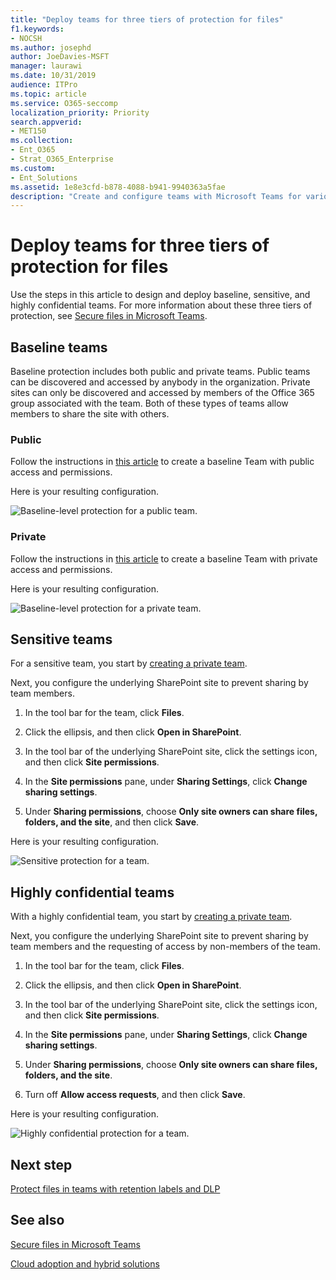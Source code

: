 ```yaml
---
title: "Deploy teams for three tiers of protection for files"
f1.keywords:
- NOCSH
ms.author: josephd
author: JoeDavies-MSFT
manager: laurawi
ms.date: 10/31/2019
audience: ITPro
ms.topic: article
ms.service: O365-seccomp
localization_priority: Priority
search.appverid:
- MET150
ms.collection:
- Ent_O365
- Strat_O365_Enterprise
ms.custom:
- Ent_Solutions
ms.assetid: 1e8e3cfd-b878-4088-b941-9940363a5fae
description: "Create and configure teams with Microsoft Teams for various levels of information protection for files."
---
```


# Deploy teams for three tiers of protection for files

Use the steps in this article to design and deploy baseline, sensitive, and highly confidential teams. For more information about these three tiers of protection, see [Secure files in Microsoft Teams](secure-files-in-teams.md).

## Baseline teams

Baseline protection includes both public and private teams. Public teams can be discovered and accessed by anybody in the organization. Private sites can only be discovered and accessed by members of the Office 365 group associated with the team. Both of these types of teams allow members to share the site with others.

### Public

Follow the instructions in [this article](https://support.office.com/article/174adf5f-846b-4780-b765-de1a0a737e2b) to create a baseline Team with public access and permissions.

Here is your resulting configuration.

![Baseline-level protection for a public team.](../media/baseline-public-team.png)

### Private

Follow the instructions in [this article](https://support.office.com/article/174adf5f-846b-4780-b765-de1a0a737e2b) to create a baseline Team with private access and permissions.

Here is your resulting configuration.

![Baseline-level protection for a private team.](../media/baseline-private-team.png)

## Sensitive teams

For a sensitive team, you start by [creating a private team](https://support.office.com/article/174adf5f-846b-4780-b765-de1a0a737e2b).

Next, you configure the underlying SharePoint site to prevent sharing by team members.

1. In the tool bar for the team, click **Files**.

2. Click the ellipsis, and then click **Open in SharePoint**.

3. In the tool bar of the underlying SharePoint site, click the settings icon, and then click **Site permissions**.

4. In the **Site permissions** pane, under **Sharing Settings**, click **Change sharing settings**.

5. Under **Sharing permissions**, choose **Only site owners can share files, folders, and the site**, and then click **Save**.

Here is your resulting configuration.

![Sensitive protection for a team.](../media/sensitive-team.png)

## Highly confidential teams

With a highly confidential team, you start by [creating a private team](https://support.office.com/article/174adf5f-846b-4780-b765-de1a0a737e2b).

Next, you configure the underlying SharePoint site to prevent sharing by team members and the requesting of access by non-members of the team.

1. In the tool bar for the team, click **Files**.

2. Click the ellipsis, and then click **Open in SharePoint**.

3. In the tool bar of the underlying SharePoint site, click the settings icon, and then click **Site permissions**.

4. In the **Site permissions** pane, under **Sharing Settings**, click **Change sharing settings**.

5. Under **Sharing permissions**, choose **Only site owners can share files, folders, and the site**.

6. Turn off **Allow access requests**, and then click **Save**.

Here is your resulting configuration.

![Highly confidential protection for a team.](../media/highly-confidential-team.png)

## Next step

[Protect files in teams with retention labels and DLP](deploy-teams-retention-DLP.md)

## See also

[Secure files in Microsoft Teams](secure-files-in-teams.md)

[Cloud adoption and hybrid solutions](https://docs.microsoft.com/office365/enterprise/cloud-adoption-and-hybrid-solutions)

